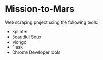 # Mission-to-Mars

Web scraping project using the following tools:
- Splinter
- Beautiful Soup
- Mongo
- Flask
- Chrome Developer tools
